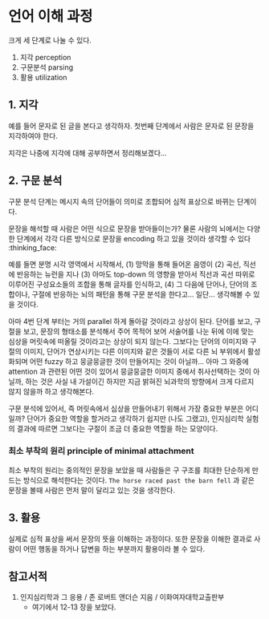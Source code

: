 # 언어 이해 과정
크게 세 단계로 나눌 수 있다.

1. 지각 perception
2. 구문분석 parsing
3. 활용 utilization

## 1. 지각
예를 들어 문자로 된 글을 본다고 생각하자. 첫번째 단계에서 사람은 문자로 된 문장을 지각하여야 한다.

지각은 나중에 지각에 대해 공부하면서 정리해보겠다...

## 2. 구문 분석
구문 분석 단계는 메시지 속의 단어들이 의미로 조합되어 심적 표상으로 바뀌는 단계이다.

문장을 해석할 때 사람은 어떤 식으로 문장을 받아들이는가? 물론 사람의 뇌에서는 다양한 단계에서 각각 다른 방식으로 문장을 encoding 하고 있을 것이라 생각할 수 있다 :thinking_face:

예를 들면 분명 시각 영역에서 시작해서, (1) 망막을 통해 들어온 음영이 (2) 곡선, 직선에 반응하는 뉴런을 지나 (3) 아마도 top-down 의 영향을 받아서 직선과 곡선 따위로 이루어진 구성요소들의 조합을 통해 글자를 인식하고, (4) 그 다음에 단어나, 단어의 조합이나, 구절에 반응하는 뇌의 패턴을 통해 구문 분석을 한다고... 일단... 생각해볼 수 있을 것이다. 

아마 4번 단계 부터는 거의 parallel 하게 돌아갈 것이라고 상상이 된다. 단어를 보고, 구절을 보고, 문장의 형태소를 분석해서 주어 목적어 보어 서술어를 나눈 뒤에 이에 맞는 심상을 머릿속에 떠올릴 것이라고는 상상이 되지 않는다. 그보다는 단어의 이미지와 구절의 이미지, 단어가 연상시키는 다른 이미지와 같은 것들이 서로 다른 뇌 부위에서 활성화되며 어떤 fuzzy 하고 뭉글뭉글한 것이 만들어지는 것이 아닐까... 아마 그 와중에 attention 과 관련된 어떤 것이 있어서 뭉글뭉글한 이미지 중에서 취사선택하는 것이 아닐까, 하는 것은 사실 내 가설이긴 하지만 지금 밝혀진 뇌과학의 방향에서 크게 다르지 않지 않을까 하고 생각해본다.

구문 분석에 있어서, 즉 머릿속에서 심상을 만들어내기 위해서 가장 중요한 부분은 어디일까? 단어가 중요한 역할을 할거라고 생각하기 쉽지만 (나도 그랬고), 인지심리학 실험의 결과에 따르면 그보다는 구절이 조금 더 중요한 역할을 하는 모양이다. 

### 최소 부착의 원리 principle of minimal attachment

최소 부착의 원리는 중의적인 문장을 보았을 때 사람들은 구 구조를 최대한 단순하게 만드는 방식으로 해석한다는 것이다. `The horse raced past the barn fell` 과 같은 문장을 볼때 사람은 먼저 말이 달리고 있는 것을 생각한다. 
 

## 3. 활용
실제로 심적 표상을 써서 문장의 뜻을 이해하는 과정이다. 또한 문장을 이해한 결과로 사람이 어떤 행동을 하거나 답변을 하는 부분까지 활용이라 볼 수 있다.

## 참고서적
1. 인지심리학과 그 응용 / 존 로버트 앤더슨 지음 / 이화여자대학교출판부 
   - 여기에서 12-13 장을 보았다.
